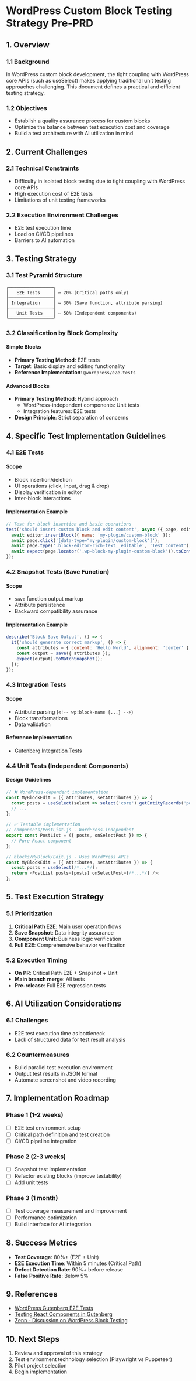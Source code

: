 # WordPress Custom Block Testing Strategy Pre-PRD

## 1. Overview

### 1.1 Background
In WordPress custom block development, the tight coupling with WordPress core APIs (such as useSelect) makes applying traditional unit testing approaches challenging. This document defines a practical and efficient testing strategy.

### 1.2 Objectives
- Establish a quality assurance process for custom blocks
- Optimize the balance between test execution cost and coverage
- Build a test architecture with AI utilization in mind

## 2. Current Challenges

### 2.1 Technical Constraints
- Difficulty in isolated block testing due to tight coupling with WordPress core APIs
- High execution cost of E2E tests
- Limitations of unit testing frameworks

### 2.2 Execution Environment Challenges
- E2E test execution time
- Load on CI/CD pipelines
- Barriers to AI automation

## 3. Testing Strategy

### 3.1 Test Pyramid Structure

```
┌─────────────────┐
│   E2E Tests     │ ← 20% (Critical paths only)
├─────────────────┤
│ Integration     │ ← 30% (Save function, attribute parsing)
├─────────────────┤
│   Unit Tests    │ ← 50% (Independent components)
└─────────────────┘
```

### 3.2 Classification by Block Complexity

#### Simple Blocks
- **Primary Testing Method**: E2E tests
- **Target**: Basic display and editing functionality
- **Reference Implementation**: `@wordpress/e2e-tests`

#### Advanced Blocks
- **Primary Testing Method**: Hybrid approach
  - WordPress-independent components: Unit tests
  - Integration features: E2E tests
- **Design Principle**: Strict separation of concerns

## 4. Specific Test Implementation Guidelines

### 4.1 E2E Tests

#### Scope
- Block insertion/deletion
- UI operations (click, input, drag & drop)
- Display verification in editor
- Inter-block interactions

#### Implementation Example
```javascript
// Test for block insertion and basic operations
test('should insert custom block and edit content', async ({ page, editor }) => {
  await editor.insertBlock({ name: 'my-plugin/custom-block' });
  await page.click('[data-type="my-plugin/custom-block"]');
  await page.type('.block-editor-rich-text__editable', 'Test content');
  await expect(page.locator('.wp-block-my-plugin-custom-block')).toContainText('Test content');
});
```

### 4.2 Snapshot Tests (Save Function)

#### Scope
- `save` function output markup
- Attribute persistence
- Backward compatibility assurance

#### Implementation Example
```javascript
describe('Block Save Output', () => {
  it('should generate correct markup', () => {
    const attributes = { content: 'Hello World', alignment: 'center' };
    const output = save({ attributes });
    expect(output).toMatchSnapshot();
  });
});
```

### 4.3 Integration Tests

#### Scope
- Attribute parsing (`<!-- wp:block-name {...} -->`)
- Block transformations
- Data validation

#### Reference Implementation
- [Gutenberg Integration Tests](https://github.com/WordPress/gutenberg/tree/trunk/test/integration)

### 4.4 Unit Tests (Independent Components)

#### Design Guidelines
```javascript
// ❌ WordPress-dependent implementation
const MyBlockEdit = ({ attributes, setAttributes }) => {
  const posts = useSelect(select => select('core').getEntityRecords('postType', 'post'));
  // ...
};

// ✅ Testable implementation
// components/PostList.js - WordPress-independent
export const PostList = ({ posts, onSelectPost }) => {
  // Pure React component
};

// blocks/MyBlock/Edit.js - Uses WordPress APIs
const MyBlockEdit = ({ attributes, setAttributes }) => {
  const posts = useSelect(/*...*/);
  return <PostList posts={posts} onSelectPost={/*...*/} />;
};
```

## 5. Test Execution Strategy

### 5.1 Prioritization

1. **Critical Path E2E**: Main user operation flows
2. **Save Snapshot**: Data integrity assurance
3. **Component Unit**: Business logic verification
4. **Full E2E**: Comprehensive behavior verification

### 5.2 Execution Timing

- **On PR**: Critical Path E2E + Snapshot + Unit
- **Main branch merge**: All tests
- **Pre-release**: Full E2E regression tests

## 6. AI Utilization Considerations

### 6.1 Challenges
- E2E test execution time as bottleneck
- Lack of structured data for test result analysis

### 6.2 Countermeasures
- Build parallel test execution environment
- Output test results in JSON format
- Automate screenshot and video recording

## 7. Implementation Roadmap

### Phase 1 (1-2 weeks)
- [ ] E2E test environment setup
- [ ] Critical path definition and test creation
- [ ] CI/CD pipeline integration

### Phase 2 (2-3 weeks)
- [ ] Snapshot test implementation
- [ ] Refactor existing blocks (improve testability)
- [ ] Add unit tests

### Phase 3 (1 month)
- [ ] Test coverage measurement and improvement
- [ ] Performance optimization
- [ ] Build interface for AI integration

## 8. Success Metrics

- **Test Coverage**: 80%+ (E2E + Unit)
- **E2E Execution Time**: Within 5 minutes (Critical Path)
- **Defect Detection Rate**: 90%+ before release
- **False Positive Rate**: Below 5%

## 9. References

- [WordPress Gutenberg E2E Tests](https://github.com/WordPress/gutenberg/tree/trunk/test/e2e/specs/editor/blocks)
- [Testing React Components in Gutenberg](https://developer.wordpress.org/block-editor/how-to-guides/testing/)
- [Zenn - Discussion on WordPress Block Testing](https://zenn.dev/chiilog/scraps/ee1c5f14e6da3a)

## 10. Next Steps

1. Review and approval of this strategy
2. Test environment technology selection (Playwright vs Puppeteer)
3. Pilot project selection
4. Begin implementation